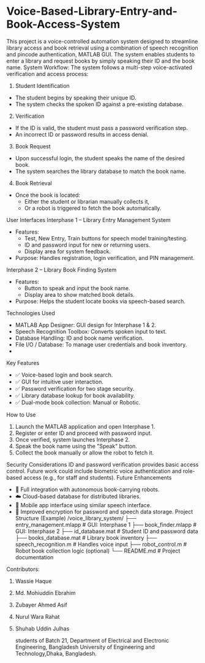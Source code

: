 # Voice-Based-Library-Entry-and-Book-Access-System
This project is a voice-controlled automation system designed to streamline library access and book retrieval using a combination of speech recognition and pincode authentication, MATLAB GUI. The system enables students to enter a library and request books by simply speaking their ID and the book name.
System Workflow:
The system follows a multi-step voice-activated verification and access process:
1. Student Identification
- The student begins by speaking their unique ID.
- The system checks the spoken ID against a pre-existing database.
2. Verification
- If the ID is valid, the student must pass a password verification step.
- An incorrect ID or password results in access denial.
  
3. Book Request
- Upon successful login, the student speaks the name of the desired book.
- The system searches the library database to match the book name.
4. Book Retrieval
- Once the book is located:
  - Either the student or librarian manually collects it,
  - Or a robot is triggered to fetch the book automatically.
    
User Interfaces
Interphase 1 – Library Entry Management System
- Features:
  - Test, New Entry, Train buttons for speech model training/testing.
  - ID and password input for new or returning users.
  - Display area for system feedback.
- Purpose: Handles registration, login verification, and PIN management.
  
Interphase 2 – Library Book Finding System
- Features:
  - Button to speak and input the book name.
  - Display area to show matched book details.
- Purpose: Helps the student locate books via speech-based search.
  
Technologies Used
- MATLAB App Designer: GUI design for Interphase 1 & 2.
- Speech Recognition Toolbox: Converts spoken input to text.
- Database Handling: ID and book name verification.
- File I/O / Database: To manage user credentials and book inventory.
- 
Key Features
- ✅ Voice-based login and book search.
- ✅ GUI for intuitive user interaction.
- ✅ Password verification for two stage security.
- ✅ Library database lookup for book availability.
- ✅ Dual-mode book collection: Manual or Robotic.
  
How to Use
1. Launch the MATLAB application and open Interphase 1.
2. Register or enter ID and proceed with password input.
3. Once verified, system launches Interphase 2.
4. Speak the book name using the "Speak" button.
5. Collect the book manually or allow the robot to fetch it.
   
Security Considerations
ID and password verification provides basic access control.
Future work could include biometric voice authentication and role-based access (e.g., for staff and students).
Future Enhancements
- 🤖 Full integration with autonomous book-carrying robots.
- ☁️ Cloud-based database for distributed libraries.
- 📱 Mobile app interface using similar speech interface.
- 🔐 Improved encryption for password and speech data storage.
Project Structure (Example)
/voice_library_system/
├── entry_management.mlapp       # GUI: Interphase 1
├── book_finder.mlapp            # GUI: Interphase 2
├── id_database.mat              # Student ID and password data
├── books_database.mat           # Library book inventory
├── speech_recognition.m         # Handles voice input
├── robot_control.m              # Robot book collection logic (optional)
└── README.md                    # Project documentation

Contributors:
1. Wassie Haque
2. Md. Mohiuddin Ebrahim
3. Zubayer Ahmed Asif
4. Nurul Wara Rahat
5. Shuhab Uddin Julhas
   
   students of Batch 21,
   Department of Electrical and Electronic Engineering,
   Bangladesh University of Engineering and Technology,Dhaka, Bangladesh.

